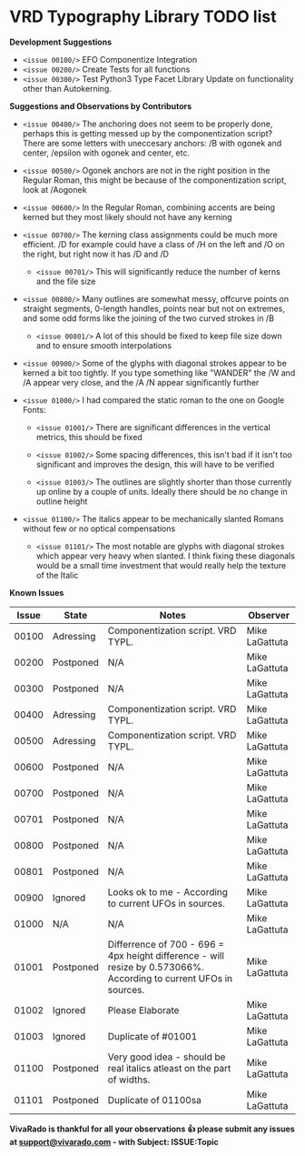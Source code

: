 VRD Typography Library TODO list
=============================

**Development Suggestions**

 * ```<issue 00100/>``` EFO Componentize Integration
 * ```<issue 00200/>``` Create Tests for all functions
 * ```<issue 00300/>``` Test Python3 Type Facet Library Update on functionality other than Autokerning.

**Suggestions and Observations by Contributors**

 * ```<issue 00400/>``` The anchoring does not seem to be properly done, perhaps this is getting messed up by the componentization script? There are some letters with uneccesary anchors: /B with ogonek and center, /epsilon with ogonek and center, etc.

 * ```<issue 00500/>``` Ogonek anchors are not in the right position in the Regular Roman, this might be because of the componentization script, look at /Aogonek

 * ```<issue 00600/>``` In the Regular Roman, combining accents are being kerned but they most likely should not have any kerning

 * ```<issue 00700/>``` The kerning class assignments could be much more efficient. /D for example could have a class of /H on the left and /O on the right, but right now it has /D and /D

	 * ```<issue 00701/>``` This will significantly reduce the number of kerns and the file size

 * ```<issue 00800/>``` Many outlines are somewhat messy, offcurve points on straight segments, 0-length handles, points near but not on extremes, and some odd forms like the joining of the two curved strokes in /B

     * ```<issue 00801/>``` A lot of this should be fixed to keep file size down and to ensure smooth interpolations

 * ```<issue 00900/>``` Some of the glyphs with diagonal strokes appear to be kerned a bit too tightly. If you type something like "WANDER" the /W and /A appear very close, and the /A /N appear significantly further

 * ```<issue 01000/>``` I had compared the static roman to the one on Google Fonts:

     * ```<issue 01001/>``` There are significant differences in the vertical metrics, this should be fixed

     * ```<issue 01002/>``` Some spacing differences, this isn't bad if it isn't too significant and improves the design, this will have to be verified

     * ```<issue 01003/>``` The outlines are slightly shorter than those currently up online by a couple of units. Ideally there should be no change in outline height

 * ```<issue 01100/>``` The italics appear to be mechanically slanted Romans without few or no optical compensations

     * ```<issue 01101/>``` The most notable are glyphs with diagonal strokes which appear very heavy when slanted. I think fixing these diagonals would be a small time investment that would really help the texture of the Italic


**Known Issues**

| Issue | State     | Notes                                                                                                              | Observer       |
|-------|-----------|--------------------------------------------------------------------------------------------------------------------|----------------|
| 00100 | Adressing | Componentization script. VRD TYPL.                                                                                 | Mike LaGattuta |
| 00200 | Postponed | N/A                                                                                                                | Mike LaGattuta |
| 00300 | Postponed | N/A                                                                                                                | Mike LaGattuta |
| 00400 | Adressing | Componentization script. VRD TYPL.                                                                                 | Mike LaGattuta |
| 00500 | Adressing | Componentization script. VRD TYPL.                                                                                 | Mike LaGattuta |
| 00600 | Postponed | N/A                                                                                                                | Mike LaGattuta |
| 00700 | Postponed | N/A                                                                                                                | Mike LaGattuta |
| 00701 | Postponed | N/A                                                                                                                | Mike LaGattuta |
| 00800 | Postponed | N/A                                                                                                                | Mike LaGattuta |
| 00801 | Postponed | N/A                                                                                                                | Mike LaGattuta |
| 00900 | Ignored   | Looks ok to me - According to current UFOs in sources.                                                             | Mike LaGattuta |
| 01000 | N/A       | N/A                                                                                                                | Mike LaGattuta |
| 01001 | Postponed | Differrence of 700 - 696 = 4px height difference - will resize by 0.573066%. According to current UFOs in sources. | Mike LaGattuta |
| 01002 | Ignored   | Please Elaborate                                                                                                   | Mike LaGattuta |
| 01003 | Ignored   | Duplicate of #01001                                                                                                | Mike LaGattuta |
| 01100 | Postponed | Very good idea - should be real italics atleast on the part of widths.                                             | Mike LaGattuta |
| 01101 | Postponed | Duplicate of 01100sa                                                                                               | Mike LaGattuta |

**VivaRado is thankful for all your observations :+1: please submit any issues at support@vivarado.com - with Subject: ISSUE:Topic**